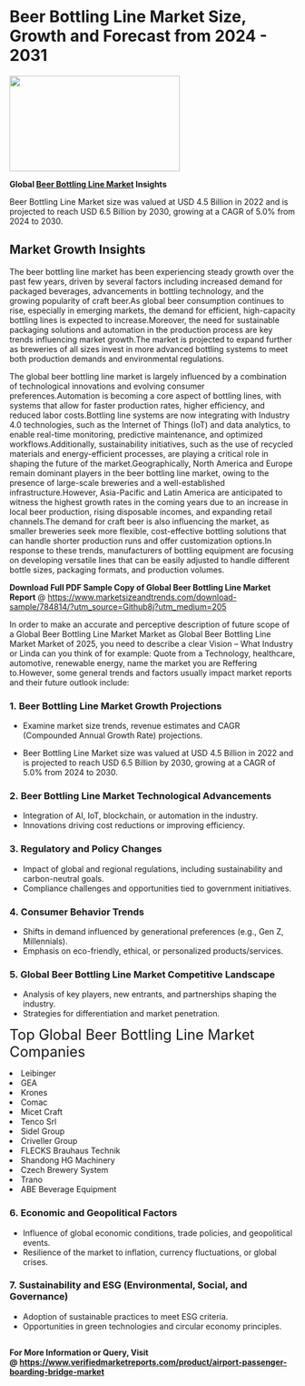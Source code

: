 <H1>Beer Bottling Line Market Size, Growth and Forecast from 2024 - 2031</H1><img class="aligncenter size-medium wp-image-584254" src="https://thirdeyenews.in/wp-content/uploads/2024/09/Global-Market-Research-300x168.jpeg" alt="" width="300" height="168" /><p><strong>Global&nbsp;<a href="https://www.marketsizeandtrends.com/download-sample/784814/?utm_source=Github8j?utm_medium=205">Beer Bottling Line Market</a> Insights</strong></p><p>Beer Bottling Line Market size was valued at USD 4.5 Billion in 2022 and is projected to reach USD 6.5 Billion by 2030, growing at a CAGR of 5.0% from 2024 to 2030.</p><p><h2>Market Growth Insights</h2> <p>The beer bottling line market has been experiencing steady growth over the past few years, driven by several factors including increased demand for packaged beverages, advancements in bottling technology, and the growing popularity of craft beer.As global beer consumption continues to rise, especially in emerging markets, the demand for efficient, high-capacity bottling lines is expected to increase.Moreover, the need for sustainable packaging solutions and automation in the production process are key trends influencing market growth.The market is projected to expand further as breweries of all sizes invest in more advanced bottling systems to meet both production demands and environmental regulations.</p> <p>The global beer bottling line market is largely influenced by a combination of technological innovations and evolving consumer preferences.Automation is becoming a core aspect of bottling lines, with systems that allow for faster production rates, higher efficiency, and reduced labor costs.Bottling line systems are now integrating with Industry 4.0 technologies, such as the Internet of Things (IoT) and data analytics, to enable real-time monitoring, predictive maintenance, and optimized workflows.Additionally, sustainability initiatives, such as the use of recycled materials and energy-efficient processes, are playing a critical role in shaping the future of the market.Geographically, North America and Europe remain dominant players in the beer bottling line market, owing to the presence of large-scale breweries and a well-established infrastructure.However, Asia-Pacific and Latin America are anticipated to witness the highest growth rates in the coming years due to an increase in local beer production, rising disposable incomes, and expanding retail channels.The demand for craft beer is also influencing the market, as smaller breweries seek more flexible, cost-effective bottling solutions that can handle shorter production runs and offer customization options.In response to these trends, manufacturers of bottling equipment are focusing on developing versatile lines that can be easily adjusted to handle different bottle sizes, packaging formats, and production volumes.<p><span class=""><strong>Download Full PDF Sample Copy of Global Beer Bottling Line Market Report</strong> @ <a href="https://www.marketsizeandtrends.com/download-sample/784814/?utm_source=Github8j?utm_medium=205" target="_blank">https://www.marketsizeandtrends.com/download-sample/784814/?utm_source=Github8j?utm_medium=205</a></span></p><p>In order to make an accurate and perceptive description of future scope of a Global&nbsp;Beer Bottling Line Market Market as Global&nbsp;Beer Bottling Line Market Market of 2025, you need to describe a clear Vision &ndash; What Industry or Linda can you think of for example: Quote from a Technology, healthcare, automotive, renewable energy, name the market you are Reffering to.However, some general trends and factors usually impact market reports and their future outlook include:</p><h3>1.&nbsp;<strong>Beer Bottling Line Market Growth Projections</strong></h3><ul><li>Examine market size trends, revenue estimates and CAGR (Compounded Annual Growth Rate) projections.</li><li><p>Beer Bottling Line Market size was valued at USD 4.5 Billion in 2022 and is projected to reach USD 6.5 Billion by 2030, growing at a CAGR of 5.0% from 2024 to 2030.</p></li></ul><h3>2.&nbsp;<strong>Beer Bottling Line Market Technological Advancements</strong></h3><ul><li>Integration of AI, IoT, blockchain, or automation in the industry.</li><li>Innovations driving cost reductions or improving efficiency.</li></ul><h3>3.&nbsp;<strong>Regulatory and Policy Changes</strong></h3><ul><li>Impact of global and regional regulations, including sustainability and carbon-neutral goals.</li><li>Compliance challenges and opportunities tied to government initiatives.</li></ul><h3>4.&nbsp;<strong>Consumer Behavior Trends</strong></h3><ul><li>Shifts in demand influenced by generational preferences (e.g., Gen Z, Millennials).</li><li>Emphasis on eco-friendly, ethical, or personalized products/services.</li></ul><h3>5.&nbsp;<strong>Global Beer Bottling Line Market Competitive Landscape</strong></h3><ul><li>Analysis of key players, new entrants, and partnerships shaping the industry.</li><li>Strategies for differentiation and market penetration.</li></ul><p data-pm-slice="1 1 []"><span style="color: inherit; font-family: inherit; font-size: 25px;">Top Global Beer Bottling Line Market Companies</span></p><div class="" data-test-id=""><p><li>Leibinger</li><li> GEA</li><li> Krones</li><li> Comac</li><li> Micet Craft</li><li> Tenco Srl</li><li> Sidel Group</li><li> Criveller Group</li><li> FLECKS Brauhaus Technik</li><li> Shandong HG Machinery</li><li> Czech Brewery System</li><li> Trano</li><li> ABE Beverage Equipment</li></p></div><h3>6.&nbsp;<strong>Economic and Geopolitical Factors</strong></h3><ul><li>Influence of global economic conditions, trade policies, and geopolitical events.</li><li>Resilience of the market to inflation, currency fluctuations, or global crises.</li></ul><h3>7.&nbsp;<strong>Sustainability and ESG (Environmental, Social, and Governance)</strong></h3><ul><li>Adoption of sustainable practices to meet ESG criteria.</li><li>Opportunities in green technologies and circular economy principles.</li></ul><h2><strong style="font-size: 14px;">For More Information or Query, Visit @&nbsp;</strong><a style="background-color: #ffffff; font-size: 14px;" href="https://www.marketsizeandtrends.com/report/beer-bottling-line-market/" target="_blank">https://www.verifiedmarketreports.com/product/airport-passenger-boarding-bridge-market</a></h2>